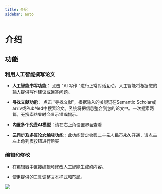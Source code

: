 ```yaml
---
title: 介绍
sidebar: auto
---
```


# 介绍

## 功能

### 利用人工智能撰写论文

- **人工智能书写功能**： 点击 "AI 写作 "进行正常对话互动。人工智能将根据您的输入提供写作建议或回答问题。

- **寻找文献功能**： 点击 "寻找文献"，根据输入的关键词在Semantic Scholar或arxiv或PubMed中搜索论文。系统将把信息整合到您的论文中。一次搜索两篇，无搜索结果时会显示错误提示。

- **内置多个免费AI模型**：请在右上角设置界面查看

- **云同步及多篇论文编辑功能**：此功能暂定收费二十元人民币永久开通，请点击左上角列表按钮进行购买

### 编辑和修改

- 在编辑器中直接编辑和修改人工智能生成的内容。

- 使用提供的工具调整文本样式和布局。
  
![](https://file.liuweiqing.life/2024/02/558e11d675d6a07dedbcfdc5ab8d072f.png)